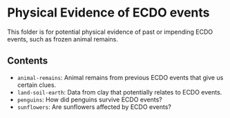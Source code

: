 # Physical Evidence of ECDO events

This folder is for potential physical evidence of past or impending ECDO events, such as frozen animal remains.

## Contents

- `animal-remains`: Animal remains from previous ECDO events that give us certain clues.
- `land-soil-earth`: Data from clay that potentially relates to ECDO events.
- `penguins`: How did penguins survive ECDO events?
- `sunflowers`: Are sunflowers affected by ECDO events?